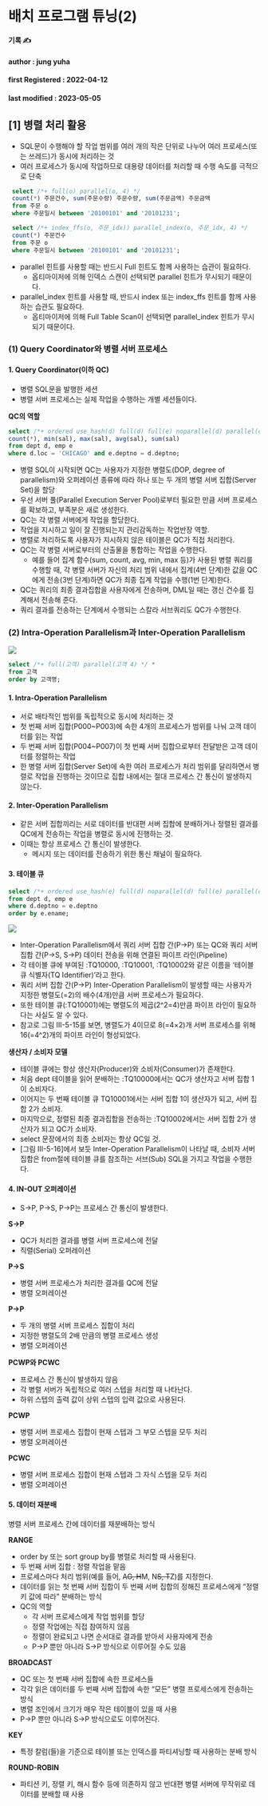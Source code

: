 # 배치 프로그램 튜닝(2)

**기록 ✍️**

#### author : jung yuha

#### **first Registered : 2022-04-12**

#### last modified : **2023-05-05**

## \[1] 병렬 처리 활용

* SQL문이 수행해야 할 작업 범위를 여러 개의 작은 단위로 나누어 여러 프로세스(또는 쓰레드)가 동시에 처리하는 것
* 여러 프로세스가 동시에 작업하므로 대용량 데이터를 처리할 때 수행 속도를 극적으로 단축

```sql
 select /*+ full(o) parallel(o, 4) */
 count(*) 주문건수, sum(주문수량) 주문수량, sum(주문금액) 주문금액
 from 주문 o
 where 주문일시 between '20100101' and '20101231';

 select /*+ index_ffs(o, 주문_idx)) parallel_index(o, 주문_idx, 4) */
 count(*) 주문건수 
 from 주문 o
 where 주문일시 between '20100101' and '20101231';
```

* parallel 힌트를 사용할 때는 반드시 Full 힌트도 함께 사용하는 습관이 필요하다.
  * 옵티마이저에 의해 인덱스 스캔이 선택되면 parallel 힌트가 무시되기 때문이다.
* parallel\_index 힌트를 사용할 때, 반드시 index 또는 index\_ffs 힌트를 함께 사용하는 습관도 필요하다.
  * 옵티마이저에 의해 Full Table Scan이 선택되면 parallel\_index 힌트가 무시되기 때문이다.

### (1) Query Coordinator와 병렬 서버 프로세스

#### 1. Query Coordinator(이하 QC)

* 병렬 SQL문을 발행한 세션
* 병렬 서버 프로세스는 실제 작업을 수행하는 개별 세션들이다.

**QC의 역할**

```sql
select /*+ ordered use_hash(d) full(d) full(e) noparallel(d) parallel(e 4) */
count(*), min(sal), max(sal), avg(sal), sum(sal)
from dept d, emp e
where d.loc = 'CHICAGO' and e.deptno = d.deptno; 
```

* 병렬 SQL이 시작되면 QC는 사용자가 지정한 병렬도(DOP, degree of parallelism)와 오퍼레이션 종류에 따라 하나 또는 두 개의 병렬 서버 집합(Server Set)을 할당
* 우선 서버 풀(Parallel Execution Server Pool)로부터 필요한 만큼 서버 프로세스를 확보하고, 부족분은 새로 생성한다.
* QC는 각 병렬 서버에게 작업을 할당한다.
* 작업을 지시하고 일이 잘 진행되는지 관리감독하는 작업반장 역할.
* 병렬로 처리하도록 사용자가 지시하지 않은 테이블은 QC가 직접 처리한다.
* QC는 각 병렬 서버로부터의 산출물을 통합하는 작업을 수행한다.
  * 예를 들어 집계 함수(sum, count, avg, min, max 등)가 사용된 병렬 쿼리를 수행할 때, 각 병렬 서버가 자신의 처리 범위 내에서 집계(4번 단계)한 값을 QC에게 전송(3번 단계)하면 QC가 최종 집계 작업을 수행(1번 단계)한다.
* QC는 쿼리의 최종 결과집합을 사용자에게 전송하며, DML일 때는 갱신 건수를 집계해서 전송해 준다.
* 쿼리 결과를 전송하는 단계에서 수행되는 스칼라 서브쿼리도 QC가 수행한다.

### (2) Intra-Operation Parallelism과 Inter-Operation Parallelism

![](https://velog.velcdn.com/images/yooha9621/post/6aa5779e-53e8-4f39-bfc1-98cbdd5e5ab5/image.png)

```sql
select /*+ full(고객) parallel(고객 4) */ *
from 고객
order by 고객명;
```

#### 1. Intra-Operation Parallelism

* 서로 배타적인 범위를 독립적으로 동시에 처리하는 것
* 첫 번째 서버 집합(P000\~P003)에 속한 4개의 프로세스가 범위를 나눠 고객 데이터를 읽는 작업
* 두 번째 서버 집합(P004\~P007)이 첫 번째 서버 집합으로부터 전달받은 고객 데이터를 정렬하는 작업
* 한 병렬 서버 집합(Server Set)에 속한 여러 프로세스가 처리 범위를 달리하면서 병렬로 작업을 진행하는 것이므로 집합 내에서는 절대 프로세스 간 통신이 발생하지 않는다.

#### 2. Inter-Operation Parallelism

* 같은 서버 집합끼리는 서로 데이터를 반대편 서버 집합에 분배하거나 정렬된 결과를 QC에게 전송하는 작업을 병렬로 동시에 진행하는 것.
* 이때는 항상 프로세스 간 통신이 발생한다.
  * 메시지 또는 데이터를 전송하기 위한 통신 채널이 필요하다.

#### 3. 테이블 큐

```sql
select /*+ ordered use_hash(e) full(d) noparallel(d) full(e) parallel(e 2) pq_distribute(e broadcast none) */ *
from dept d, emp e
where d.deptno = e.deptno
order by e.ename;
```

![](https://velog.velcdn.com/images/yooha9621/post/f6141837-31c9-4f25-8385-aad887e0fe9a/image.png)

* Inter-Operation Parallelism에서 쿼리 서버 집합 간(P→P) 또는 QC와 쿼리 서버 집합 간(P→S, S→P) 데이터 전송을 위해 연결된 파이프 라인(Pipeline)
* 각 테이블 큐에 부여된 :TQ10000, :TQ10001, :TQ10002와 같은 이름을 ‘테이블 큐 식별자(TQ Identifier)’라고 한다.
* 쿼리 서버 집합 간(P→P) Inter-Operation Parallelism이 발생할 때는 사용자가 지정한 병렬도(=2)의 배수(4개)만큼 서버 프로세스가 필요하다.
* 또한 테이블 큐(:TQ10001)에는 병렬도의 제곱(2^2=4)만큼 파이프 라인이 필요하다는 사실도 알 수 있다.
* 참고로 그림 Ⅲ-5-15를 보면, 병렬도가 4이므로 8(=4×2)개 서버 프로세스를 위해 16(=4^2)개의 파이프 라인이 형성되었다.

**생산자 / 소비자 모델**

* 테이블 큐에는 항상 생산자(Producer)와 소비자(Consumer)가 존재한다.
* 처음 dept 테이블을 읽어 분배하는 :TQ10000에서는 QC가 생산자고 서버 집합 1이 소비자다.
* 이어지는 두 번째 테이블 큐 TQ10001에서는 서버 집합 1이 생산자가 되고, 서버 집합 2가 소비자.
* 마지막으로, 정렬된 최종 결과집합을 전송하는 :TQ10002에서는 서버 집합 2가 생산자가 되고 QC가 소비자.
* select 문장에서의 최종 소비자는 항상 QC일 것.
* \[그림 Ⅲ-5-16]에서 보듯 Inter-Operation Parallelism이 나타날 때, 소비자 서버 집합은 from절에 테이블 큐를 참조하는 서브(Sub) SQL을 가지고 작업을 수행한다.

#### 4. IN-OUT 오퍼레이션

* S→P, P→S, P→P는 프로세스 간 통신이 발생한다.

**S→P**

* QC가 처리한 결과를 병렬 서버 프로세스에 전달
* 직렬(Serial) 오퍼레이션

**P→S**

* 병렬 서버 프로세스가 처리한 결과를 QC에 전달
* 병렬 오퍼레이션

**P→P**

* 두 개의 병렬 서버 프로세스 집합이 처리
* 지정한 병렬도의 2배 만큼의 병렬 프로세스 생성
* 병렬 오퍼레이션

**PCWP와 PCWC**

* 프로세스 간 통신이 발생하지 않음
* 각 병렬 서버가 독립적으로 여러 스텝을 처리할 때 나타난다.
* 하위 스텝의 출력 값이 상위 스텝의 입력 값으로 사용된다.

**PCWP**

* 병렬 서버 프로세스 집합이 현재 스텝과 그 부모 스텝을 모두 처리
* 병렬 오퍼레이션

**PCWC**

* 병렬 서버 프로세스 집합이 현재 스텝과 그 자식 스텝을 모두 처리
* 병렬 오퍼레이션

#### 5. 데이터 재분배

병렬 서버 프로세스 간에 데이터를 재분배하는 방식

**RANGE**

* order by 또는 sort group by를 병렬로 처리할 때 사용된다.
* 두 번째 서버 집합 : 정렬 작업을 맡음
* 프로세스마다 처리 범위(예를 들어, A~~G, H~~M, N~~S, T~~Z)를 지정한다.
* 데이터를 읽는 첫 번째 서버 집합이 두 번째 서버 집합의 정해진 프로세스에게 “정렬 키 값에 따라” 분배하는 방식
* QC의 역할
  * 각 서버 프로세스에게 작업 범위를 할당
  * 정렬 작업에는 직접 참여하지 않음
  * 정렬이 완료되고 나면 순서대로 결과를 받아서 사용자에게 전송
  * P→P 뿐만 아니라 S→P 방식으로 이루어질 수도 있음

**BROADCAST**

* QC 또는 첫 번째 서버 집합에 속한 프로세스들
* 각각 읽은 데이터를 두 번째 서버 집합에 속한 “모든” 병렬 프로세스에게 전송하는 방식
* 병렬 조인에서 크기가 매우 작은 테이블이 있을 때 사용
* P→P 뿐만 아니라 S→P 방식으로도 이루어진다.

**KEY**

* 특정 칼럼(들)을 기준으로 테이블 또는 인덱스를 파티셔닝할 때 사용하는 분배 방식

**ROUND-ROBIN**

* 파티션 키, 정렬 키, 해시 함수 등에 의존하지 않고 반대편 병렬 서버에 무작위로 데이터를 분배할 때 사용
